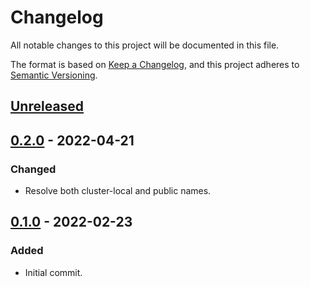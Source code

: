 # Changelog

All notable changes to this project will be documented in this file.

The format is based on [Keep a Changelog](https://keepachangelog.com/en/1.0.0/),
and this project adheres to [Semantic Versioning](https://semver.org/spec/v2.0.0.html).

## [Unreleased]

## [0.2.0] - 2022-04-21

### Changed

- Resolve both cluster-local and public names.

## [0.1.0] - 2022-02-23

### Added

- Initial commit.

[Unreleased]: https://github.com/giantswarm/dns-tester/compare/v0.2.0...HEAD
[0.2.0]: https://github.com/giantswarm/dns-tester/compare/v0.1.0...v0.2.0
[0.1.0]: https://github.com/giantswarm/dns-tester/compare/v0.0.0...v0.1.0
